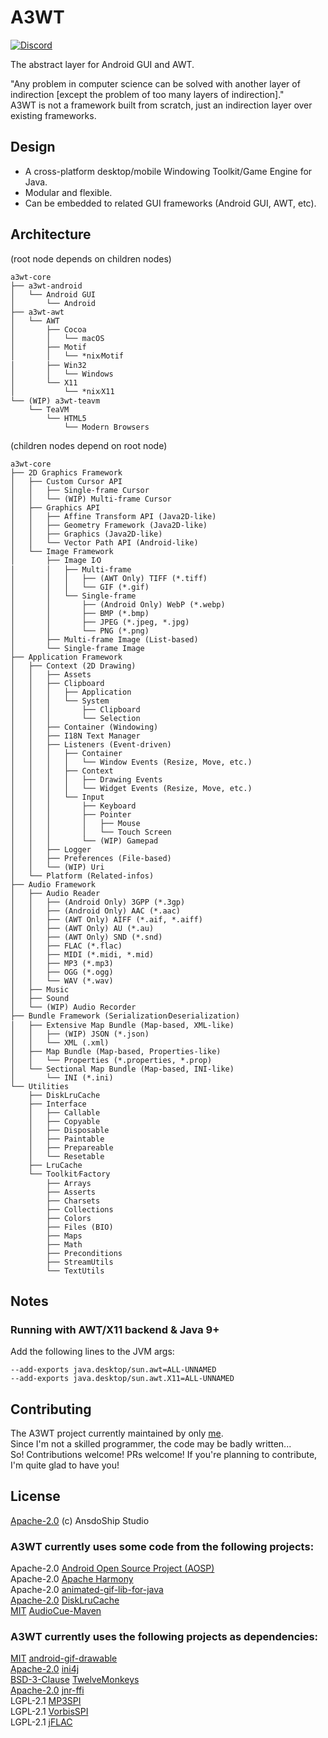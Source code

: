 # A3WT
[![Discord](https://img.shields.io/discord/1062481080202055752?style=for-the-badge&logo=discord)](https://discord.gg/hghED8mWUd)

The abstract layer for Android GUI and AWT.

"Any problem in computer science can be solved with another layer of indirection [except the problem of too many layers of indirection]."  
A3WT is not a framework built from scratch, just an indirection layer over existing frameworks.

## Design
- A cross-platform desktop/mobile Windowing Toolkit/Game Engine for Java.
- Modular and flexible.
- Can be embedded to related GUI frameworks (Android GUI, AWT, etc).

## Architecture

(root node depends on children nodes)
```
a3wt-core
├── a3wt-android
│   └── Android GUI
│       └── Android
├── a3wt-awt
│   └── AWT
│       ├── Cocoa
│       │   └── macOS
│       ├── Motif
│       │   └── *nix⁄Motif
│       ├── Win32
│       │   └── Windows
│       └── X11
│           └── *nix⁄X11
└── (WIP) a3wt-teavm
    └── TeaVM
        └── HTML5
            └── Modern Browsers
```

(children nodes depend on root node)
```
a3wt-core
├── 2D Graphics Framework
│   ├── Custom Cursor API
│   │   ├── Single-frame Cursor
│   │   └── (WIP) Multi-frame Cursor
│   ├── Graphics API
│   │   ├── Affine Transform API (Java2D-like)
│   │   ├── Geometry Framework (Java2D-like)
│   │   ├── Graphics (Java2D-like)
│   │   └── Vector Path API (Android-like)
│   └── Image Framework
│       ├── Image I⁄O
│       │   ├── Multi-frame
│       │   │   ├── (AWT Only) TIFF (*.tiff)
│       │   │   └── GIF (*.gif)
│       │   └── Single-frame
│       │       ├── (Android Only) WebP (*.webp)
│       │       ├── BMP (*.bmp)
│       │       ├── JPEG (*.jpeg, *.jpg)
│       │       └── PNG (*.png)
│       ├── Multi-frame Image (List-based)
│       └── Single-frame Image
├── Application Framework
│   ├── Context (2D Drawing)
│   │   ├── Assets
│   │   ├── Clipboard
│   │   │   ├── Application
│   │   │   └── System
│   │   │       ├── Clipboard
│   │   │       └── Selection
│   │   ├── Container (Windowing)
│   │   ├── I18N Text Manager
│   │   ├── Listeners (Event-driven)
│   │   │   ├── Container
│   │   │   │   └── Window Events (Resize, Move, etc.)
│   │   │   ├── Context
│   │   │   │   ├── Drawing Events
│   │   │   │   └── Widget Events (Resize, Move, etc.)
│   │   │   └── Input
│   │   │       ├── Keyboard
│   │   │       ├── Pointer
│   │   │       │   ├── Mouse
│   │   │       │   └── Touch Screen
│   │   │       └── (WIP) Gamepad
│   │   ├── Logger
│   │   ├── Preferences (File-based)
│   │   └── (WIP) Uri
│   └── Platform (Related-infos)
├── Audio Framework
│   ├── Audio Reader
│   │   ├── (Android Only) 3GPP (*.3gp)
│   │   ├── (Android Only) AAC (*.aac)
│   │   ├── (AWT Only) AIFF (*.aif, *.aiff)
│   │   ├── (AWT Only) AU (*.au)
│   │   ├── (AWT Only) SND (*.snd)
│   │   ├── FLAC (*.flac)
│   │   ├── MIDI (*.midi, *.mid)
│   │   ├── MP3 (*.mp3)
│   │   ├── OGG (*.ogg)
│   │   └── WAV (*.wav)
│   ├── Music
│   ├── Sound
│   └── (WIP) Audio Recorder
├── Bundle Framework (Serialization⁄Deserialization)
│   ├── Extensive Map Bundle (Map-based, XML-like)
│   │   ├── (WIP) JSON (*.json)
│   │   └── XML (.xml)
│   ├── Map Bundle (Map-based, Properties-like)
│   │   └── Properties (*.properties, *.prop)
│   └── Sectional Map Bundle (Map-based, INI-like)
│       └── INI (*.ini)
└── Utilities
    ├── DiskLruCache
    ├── Interface
    │   ├── Callable
    │   ├── Copyable
    │   ├── Disposable
    │   ├── Paintable
    │   ├── Prepareable
    │   └── Resetable
    ├── LruCache
    └── Toolkit⁄Factory
        ├── Arrays
        ├── Asserts
        ├── Charsets
        ├── Collections
        ├── Colors
        ├── Files (BIO)
        ├── Maps
        ├── Math
        ├── Preconditions
        ├── StreamUtils
        └── TextUtils
```

## Notes
### Running with AWT/X11 backend & Java 9+
Add the following lines to the JVM args: 
```
--add-exports java.desktop/sun.awt=ALL-UNNAMED
--add-exports java.desktop/sun.awt.X11=ALL-UNNAMED
```

## Contributing
The A3WT project currently maintained by only [me](https://github.com/Tianscar).  
Since I'm not a skilled programmer, the code may be badly written...  
So! Contributions welcome! PRs welcome! If you're planning to contribute, I'm quite glad to have you!

## License
[Apache-2.0](https://github.com/AnsdoShip/a3wt/blob/main/LICENSE) (c) AnsdoShip Studio

### A3WT currently uses some code from the following projects:
Apache-2.0 [Android Open Source Project (AOSP)](https://source.android.com/)  
Apache-2.0 [Apache Harmony](https://harmony.apache.org)  
Apache-2.0 [animated-gif-lib-for-java](https://github.com/rtyley/animated-gif-lib-for-java)  
[Apache-2.0](https://github.com/JakeWharton/DiskLruCache/blob/master/LICENSE.txt) [DiskLruCache](http://jakewharton.github.io/DiskLruCache)  
[MIT](https://github.com/philfrei/AudioCue-maven/blob/main/LICENSE) [AudioCue-Maven](https://github.com/philfrei/AudioCue-maven)
### A3WT currently uses the following projects as dependencies:
[MIT](https://github.com/koral--/android-gif-drawable/blob/dev/LICENSE) [android-gif-drawable](https://github.com/koral--/android-gif-drawable)  
[Apache-2.0](https://ini4j.sourceforge.net/license.html) [ini4j](https://ini4j.sourceforge.net/)  
[BSD-3-Clause](https://github.com/haraldk/TwelveMonkeys/blob/master/LICENSE.txt) [TwelveMonkeys](http://haraldk.github.io/TwelveMonkeys/)  
[Apache-2.0](https://github.com/jnr/jnr-ffi/blob/master/LICENSE) [jnr-ffi](https://github.com/jnr/jnr-ffi)  
LGPL-2.1 [MP3SPI](https://mvnrepository.com/artifact/com.googlecode.soundlibs/mp3spi/1.9.5.4)  
LGPL-2.1 [VorbisSPI](https://mvnrepository.com/artifact/com.googlecode.soundlibs/vorbisspi/1.0.3.3)  
LGPL-2.1 [jFLAC](https://jflac.sourceforge.net)
